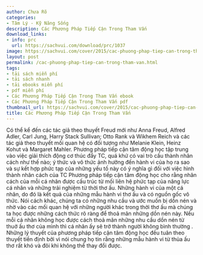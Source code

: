 ```yaml
---
author: Chưa Rõ
categories:
- Tâm Lý - Kỹ Năng Sống
description: Các Phương Pháp Tiếp Cận Trong Tham Vấn
download_links:
- info: prc
  url: https://sachvui.com/download/prc/1037
image: https://sachvui.com/cover/2015/cac-phuong-phap-tiep-can-trong-tham-van.jpg
layout: post
permalink: /cac-phuong-phap-tiep-can-trong-tham-van.html
tags:
- tải sách miễn phí
- tải sách nhanh
- tải ebooks miễn phí
- pdf miễn phí
- Các Phương Pháp Tiếp Cận Trong Tham Vấn ebook
- Các Phương Pháp Tiếp Cận Trong Tham Vấn pdf
thumbnail_url: https://sachvui.com/cover/2015/cac-phuong-phap-tiep-can-trong-tham-van.jpg
title: Các Phương Pháp Tiếp Cận Trong Tham Vấn
---
```


 <div class="item-desc text-justify"> Có thể kể đến các tác giả theo thuyết Freud mới như Anna Freud, Alfred Adler, Carl Jung, Harry Stack Sullivan; Otto Rank và Wikhem Reich và các tác giả theo thuyết mối quan hệ có đối tượng như Melanie Klein, Heinz Kohut và Margaret Mahler. Phương pháp tiếp cận tâm động học tập trung vào việc giải thích động cơ thúc đẩy TC, quá khứ có vai trò cấu thành nhân cách như thế nào; ý thức và vô thức ảnh hưởng đến hành vi của họ ra sao và sự kết hợp phức tạp của những yếu tố này có ý nghĩa gì đối với việc hình thành nhân cách của TC Phương pháp tiếp cận tâm động học cho rằng nhân cách của mỗi cá nhân được cấu trúc từ mối liên hệ phức tạp của năng lực cá nhân và những trải nghiệm từ thời thơ ấu. Những hành vi của một cá nhân, do đó là kết quả của những mẫu hành vi thơ ấu và có nguồn gốc vô thức. Nói cách khác, chúng ta có những nhu cầu và ước muốn bị dồn nén và nhờ vào các mối quan hệ với những người khác trong thời thơ ấu mà chúng ta học được những cách thức rõ ràng để thoả mãn những dồn nén này. Nếu mỗi cá nhân không học được cách thoả mãn những nhu cầu dồn nén từ thuở ấu thơ của mình thì cá nhân ấy sẽ trở thành người không bình thường . Những lý thuyết của phương pháp tiếp cận tâm động học đều tuân theo thuyết tiền định bởi vì nói chung họ tin rằng những mẫu hành vi từ thủa ấu thơ rất khó và đôi khi không thể thay đổi được. </div>